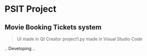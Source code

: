 # PSIT Project 
## Movie Booking Tickets system
> UI made in Qt Creator
> project1.py made in Visual Studio Code

.. Developing ..
